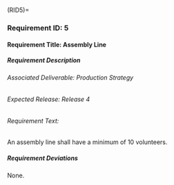 (RID5)=
### Requirement ID: 5

#### Requirement Title: Assembly Line

##### Requirement Description
###### Associated Deliverable: Production Strategy
###### Expected Release: Release 4
###### Requirement Text:

An assembly line shall have a minimum of 10 volunteers.

##### Requirement Deviations

None.
